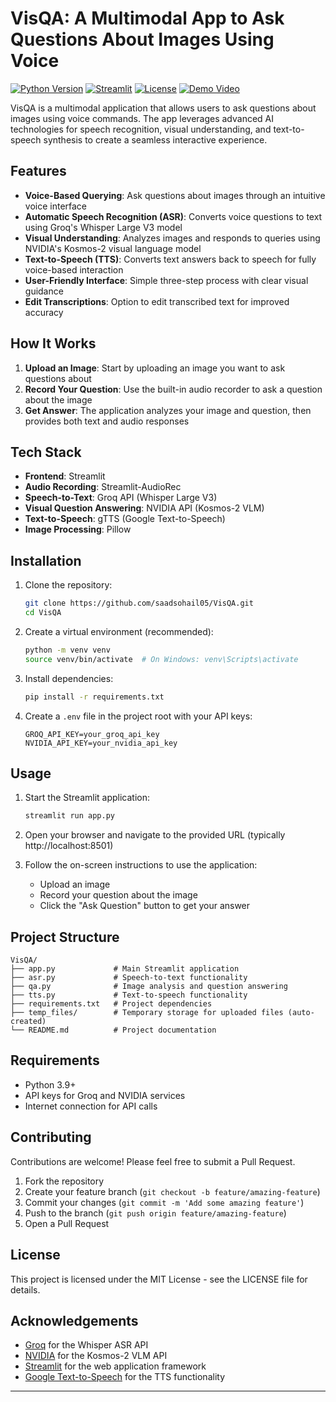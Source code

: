 # VisQA: A Multimodal App to Ask Questions About Images Using Voice

[![Python Version](https://img.shields.io/badge/python-3.9%2B-blue.svg)](https://www.python.org/downloads/)
[![Streamlit](https://img.shields.io/badge/Streamlit-1.30%2B-FF4B4B.svg)](https://streamlit.io/)
[![License](https://img.shields.io/badge/License-MIT-green.svg)](LICENSE)
[![Demo Video](https://img.shields.io/badge/Demo-Watch%20Video-red)](https://drive.google.com/file/d/1f7SY8nOdlaNxwcduqBFKfpWe5x9tqKto/view?usp=sharing)

VisQA is a multimodal application that allows users to ask questions about images using voice commands. The app leverages advanced AI technologies for speech recognition, visual understanding, and text-to-speech synthesis to create a seamless interactive experience.

## Features

- **Voice-Based Querying**: Ask questions about images through an intuitive voice interface
- **Automatic Speech Recognition (ASR)**: Converts voice questions to text using Groq's Whisper Large V3 model
- **Visual Understanding**: Analyzes images and responds to queries using NVIDIA's Kosmos-2 visual language model
- **Text-to-Speech (TTS)**: Converts text answers back to speech for fully voice-based interaction
- **User-Friendly Interface**: Simple three-step process with clear visual guidance
- **Edit Transcriptions**: Option to edit transcribed text for improved accuracy

## How It Works

1. **Upload an Image**: Start by uploading an image you want to ask questions about
2. **Record Your Question**: Use the built-in audio recorder to ask a question about the image
3. **Get Answer**: The application analyzes your image and question, then provides both text and audio responses

## Tech Stack

- **Frontend**: Streamlit
- **Audio Recording**: Streamlit-AudioRec
- **Speech-to-Text**: Groq API (Whisper Large V3)
- **Visual Question Answering**: NVIDIA API (Kosmos-2 VLM)
- **Text-to-Speech**: gTTS (Google Text-to-Speech)
- **Image Processing**: Pillow

## Installation

1. Clone the repository:
   ```bash
   git clone https://github.com/saadsohail05/VisQA.git
   cd VisQA
   ```

2. Create a virtual environment (recommended):
   ```bash
   python -m venv venv
   source venv/bin/activate  # On Windows: venv\Scripts\activate
   ```

3. Install dependencies:
   ```bash
   pip install -r requirements.txt
   ```

4. Create a `.env` file in the project root with your API keys:
   ```
   GROQ_API_KEY=your_groq_api_key
   NVIDIA_API_KEY=your_nvidia_api_key
   ```

## Usage

1. Start the Streamlit application:
   ```bash
   streamlit run app.py
   ```

2. Open your browser and navigate to the provided URL (typically http://localhost:8501)

3. Follow the on-screen instructions to use the application:
   - Upload an image
   - Record your question about the image
   - Click the "Ask Question" button to get your answer

## Project Structure

```
VisQA/
├── app.py             # Main Streamlit application
├── asr.py             # Speech-to-text functionality
├── qa.py              # Image analysis and question answering
├── tts.py             # Text-to-speech functionality
├── requirements.txt   # Project dependencies
├── temp_files/        # Temporary storage for uploaded files (auto-created)
└── README.md          # Project documentation
```

## Requirements

- Python 3.9+
- API keys for Groq and NVIDIA services
- Internet connection for API calls

## Contributing

Contributions are welcome! Please feel free to submit a Pull Request.

1. Fork the repository
2. Create your feature branch (`git checkout -b feature/amazing-feature`)
3. Commit your changes (`git commit -m 'Add some amazing feature'`)
4. Push to the branch (`git push origin feature/amazing-feature`)
5. Open a Pull Request

## License

This project is licensed under the MIT License - see the LICENSE file for details.

## Acknowledgements

- [Groq](https://groq.com/) for the Whisper ASR API
- [NVIDIA](https://www.nvidia.com/) for the Kosmos-2 VLM API
- [Streamlit](https://streamlit.io/) for the web application framework
- [Google Text-to-Speech](https://cloud.google.com/text-to-speech) for the TTS functionality

---
